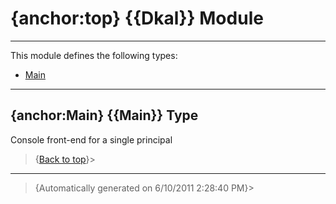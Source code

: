 # {anchor:top} {{Dkal}} Module
----
This module defines the following types:
* [Main](Dkal-Module#Main)
----
## {anchor:Main} {{Main}} Type
Console front-end for a single principal
>{[Back to top](#top)}>
----
>{Automatically generated on 6/10/2011 2:28:40 PM}>
